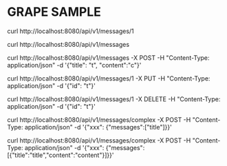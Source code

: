 # GRAPE SAMPLE



curl http://localhost:8080/api/v1/messages/1

curl http://localhost:8080/api/v1/messages

curl http://localhost:8080/api/v1/messages -X POST -H "Content-Type: application/json" -d '{"title": "t", "content":"c"}'

curl http://localhost:8080/api/v1/messages/1  -X PUT -H "Content-Type: application/json" -d '{"id": "t"}'

curl http://localhost:8080/api/v1/messages/1  -X DELETE -H "Content-Type: application/json" -d '{"id": "t"}'

curl http://localhost:8080/api/v1/messages/complex  -X POST -H "Content-Type: application/json" -d '{"xxx": {"messages":["title"]}}'

curl http://localhost:8080/api/v1/messages/complex  -X POST -H "Content-Type: application/json" -d '{"xxx": {"messages":[{"title":"title","content":"content"}]}}'
